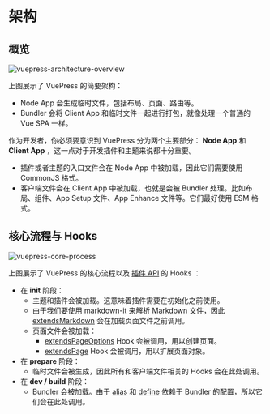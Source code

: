 # 架构

## 概览

![vuepress-architecture-overview](/images/guide/vuepress-architecture-overview.png)

上图展示了 VuePress 的简要架构：

- Node App 会生成临时文件，包括布局、页面、路由等。
- Bundler 会将 Client App 和临时文件一起进行打包，就像处理一个普通的 Vue SPA 一样。

作为开发者，你必须要意识到 VuePress 分为两个主要部分： **Node App** 和 **Client App** ，这一点对于开发插件和主题来说都十分重要。

- 插件或者主题的入口文件会在 Node App 中被加载，因此它们需要使用 CommonJS 格式。
- 客户端文件会在 Client App 中被加载，也就是会被 Bundler 处理。比如布局、组件、App Setup 文件、App Enhance 文件等。它们最好使用 ESM 格式。

## 核心流程与 Hooks

![vuepress-core-process](/images/guide/vuepress-core-process.png)

上图展示了 VuePress 的核心流程以及 [插件 API](../reference/plugin-api.md) 的 Hooks ：

- 在 **init** 阶段：
  - 主题和插件会被加载。这意味着插件需要在初始化之前使用。
  - 由于我们要使用 markdown-it 来解析 Markdown 文件，因此 [extendsMarkdown](../reference/plugin-api.md#extendsmarkdown) 会在加载页面文件之前调用。
  - 页面文件会被加载：
    - [extendsPageOptions](../reference/plugin-api.md#extendspageoptions) Hook 会被调用，用以创建页面。
    - [extendsPage](../reference/plugin-api.md#extendspage) Hook 会被调用，用以扩展页面对象。
- 在 **prepare** 阶段：
  - 临时文件会被生成，因此所有和客户端文件相关的 Hooks 会在此处调用。
- 在 **dev / build** 阶段：
  - Bundler 会被加载。由于 [alias](../reference/plugin-api.md#alias) 和 [define](../reference/plugin-api.md#define) 依赖于 Bundler 的配置，所以它们会在此处调用。
